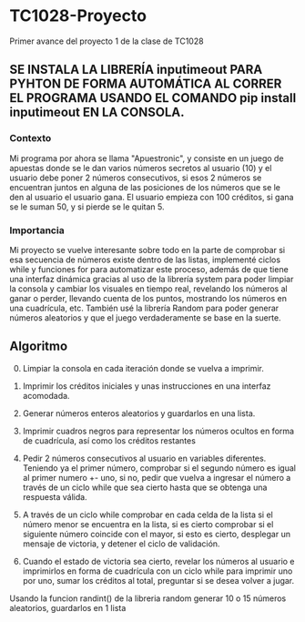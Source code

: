 # TC1028-Proyecto
Primer avance del proyecto 1 de la clase de TC1028

## SE INSTALA LA LIBRERÍA inputimeout PARA PYHTON DE FORMA AUTOMÁTICA AL CORRER EL PROGRAMA USANDO EL COMANDO pip install inputimeout EN LA CONSOLA.

### Contexto

Mi programa por ahora se llama "Apuestronic", y consiste en un juego de apuestas donde se le dan varios números secretos al usuario (10)  y el usuario debe poner 2 números consecutivos, si esos 2 números se encuentran juntos en alguna de las posiciones de los números que se le den al usuario el usuario gana. El usuario empieza con 100 créditos, si gana se le suman 50, y si pierde se le quitan 5.

### Importancia

Mi proyecto se vuelve interesante sobre todo en la parte de comprobar si esa secuencia de números existe dentro de las listas, implementé ciclos while y funciones for para automatizar este proceso, además de que tiene una interfaz dinámica gracias al uso de la librería system para poder limpiar la consola y cambiar los visuales en tiempo real, revelando los números al ganar o perder, llevando cuenta de los puntos, mostrando los números en una cuadrícula, etc. También usé la librería Random para poder generar números aleatorios y que el juego verdaderamente se base en la suerte.

## Algoritmo

0. Limpiar la consola en cada iteración donde se vuelva a imprimir.

1. Imprimir los créditos iniciales y unas instrucciones en una interfaz acomodada.
2. Generar números enteros aleatorios y guardarlos en una lista.
3. Imprimir cuadros negros para representar los números ocultos en forma de cuadrícula, así como los créditos restantes
4. Pedir 2 números consecutivos al usuario en variables diferentes. Teniendo ya el primer número, comprobar si el segundo número es igual al primer numero +- uno, si no, pedir que vuelva a ingresar el número a través de un ciclo while que sea cierto hasta que se obtenga una respuesta válida.
5. A través de un ciclo while comprobar en cada celda de la lista si el número menor se encuentra en la lista, si es cierto comprobar si el siguiente número coincide con el mayor, si esto es cierto, desplegar un mensaje de victoria, y detener el ciclo de validación.
6. Cuando el estado de victoria sea cierto, revelar los números al usuario e imprimirlos en forma de cuadrícula con un ciclo while para imprimir uno por uno, sumar los créditos al total, preguntar si se desea volver a jugar.


Usando la funcion randint() de la libreria random generar 10 o 15 números aleatorios, guardarlos en 1 lista
